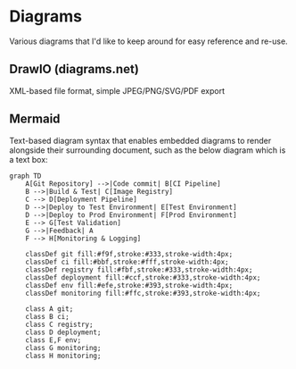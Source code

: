 # Diagrams

Various diagrams that I'd like to keep around for easy reference and re-use.

## DrawIO (diagrams.net)

XML-based file format, simple JPEG/PNG/SVG/PDF export

## Mermaid

Text-based diagram syntax that enables embedded diagrams to render alongside their surrounding document, such as the below diagram which is a text box:

```mermaid
graph TD
    A[Git Repository] -->|Code commit| B[CI Pipeline]
    B -->|Build & Test| C[Image Registry]
    C --> D[Deployment Pipeline]
    D -->|Deploy to Test Environment| E[Test Environment]
    D -->|Deploy to Prod Environment| F[Prod Environment]
    E --> G[Test Validation]
    G -->|Feedback| A
    F --> H[Monitoring & Logging]

    classDef git fill:#f9f,stroke:#333,stroke-width:4px;
    classDef ci fill:#bbf,stroke:#fff,stroke-width:4px;
    classDef registry fill:#fbf,stroke:#333,stroke-width:4px;
    classDef deployment fill:#ccf,stroke:#333,stroke-width:4px;
    classDef env fill:#efe,stroke:#393,stroke-width:4px;
    classDef monitoring fill:#ffc,stroke:#393,stroke-width:4px;

    class A git;
    class B ci;
    class C registry;
    class D deployment;
    class E,F env;
    class G monitoring;
    class H monitoring;
```

